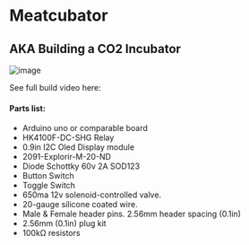 # Meatcubator

## AKA Building a CO2 Incubator

![image](https://user-images.githubusercontent.com/14140482/221013200-d46fa512-be29-46ee-9e8d-7e283e2944bc.png)

See full build video here: 

#### Parts list:

- Arduino uno or comparable board
- HK4100F-DC-SHG Relay
- 0.9in I2C Oled Display module
- 2091-Explorir-M-20-ND
- Diode Schottky 60v 2A SOD123
- Button Switch
- Toggle Switch
- 650ma 12v solenoid-controlled valve.
- 20-gauge silicone coated wire.
- Male & Female header pins. 2.56mm header spacing (0.1in)
- 2.56mm (0.1in) plug kit
- 100kΩ resistors
